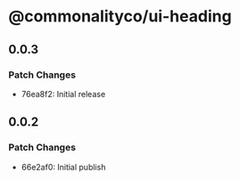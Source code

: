 # @commonalityco/ui-heading

## 0.0.3

### Patch Changes

- 76ea8f2: Initial release

## 0.0.2

### Patch Changes

- 66e2af0: Initial publish
